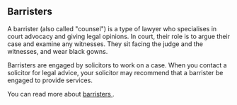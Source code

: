 ##  Barristers

A barrister (also called "counsel") is a type of lawyer who specialises in
court advocacy and giving legal opinions. In court, their role is to argue
their case and examine any witnesses. They sit facing the judge and the
witnesses, and wear black gowns.

Barristers are engaged by solicitors to work on a case. When you contact a
solicitor for legal advice, your solicitor may recommend that a barrister be
engaged to provide services.

You can read more about [ barristers
](https://www.citizensinformation.ie/en/justice/courtroom/barristers/) .
